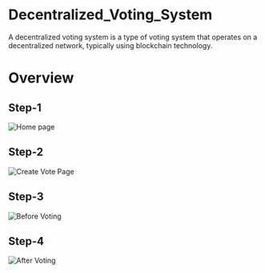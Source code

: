 # Decentralized_Voting_System
A decentralized voting system is a type of voting system that operates on a decentralized network, typically using blockchain technology.

# Overview
## Step-1
![Home page](https://github.com/sahoo-subha/Decentralized_Voting_System/assets/89283572/c5a673d8-c4df-4ee8-b6b0-ac20c9cab2a1)




## Step-2
![Create Vote Page](https://github.com/sahoo-subha/Decentralized_Voting_System/assets/89283572/5c5bda7e-db46-4e25-ab75-025d69467df8)




## Step-3
![Before Voting](https://github.com/sahoo-subha/Decentralized_Voting_System/assets/89283572/5b4982df-cffa-4bd7-9537-c6ff56228f25)




## Step-4
![After Voting ](https://github.com/sahoo-subha/Decentralized_Voting_System/assets/89283572/cc3b751f-9161-4abf-a747-0fe1267148cd)
